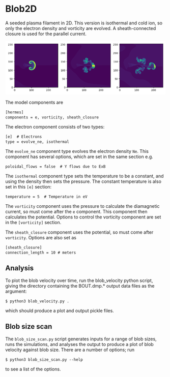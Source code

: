 Blob2D
======

A seeded plasma filament in 2D. This version is isothermal and cold ion,
so only the electron density and vorticity are evolved. A sheath-connected
closure is used for the parallel current.

![Electron density Ne at three times, showing propagation to the right](blob2d.png)

The model components are
```
[hermes]
components = e, vorticity, sheath_closure
```

The electron component consists of two types:
```
[e]  # Electrons
type = evolve_ne, isothermal
```

The `evolve_ne` component type evolves the electron density `Ne`. This component
has several options, which are set in the same section e.g.
```
poloidal_flows = false  # Y flows due to ExB
```

The `isothermal` component type sets the temperature to be a constant, and using
the density then sets the pressure. The constant temperature is also
set in this `[e]` section:
```
temperature = 5  # Temperature in eV
```

The `vorticity` component uses the pressure to calculate the diamagnetic current,
so must come after the `e` component. This component then calculates the potential.
Options to control the vorticity component are set in the `[vorticity]` section.

The `sheath_closure` component uses the potential, so must come after `vorticity`.
Options are also set as
```
[sheath_closure]
connection_length = 10 # meters
```

Analysis
--------

To plot the blob velocity over time, run the blob_velocity python script, giving
the directory containing the BOUT.dmp.* output data files as the argument:
```
$ python3 blob_velocity.py .
```
which should produce a plot and output pickle files.

Blob size scan
--------------

The `blob_size_scan.py` script generates inputs for a range of blob sizes,
runs the simulations, and analyses the output to produce a plot of blob
velocity against blob size. There are a number of options; run
```
$ python3 blob_size_scan.py --help
```
to see a list of the options.
